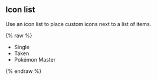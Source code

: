 ## Icon list

Use an icon list to place custom icons next to a list of items.

{% raw %}
<ul class="iconlist">
  <li>
    <span class="icon icon-check"></span>
    Single
  </li>
  <li>
    <span class="icon icon-check"></span>
    Taken
  </li>
  <li class="active">
    <span class="icon icon-check"></span>
    Pokémon Master
  </li>
</ul>
{% endraw %}
